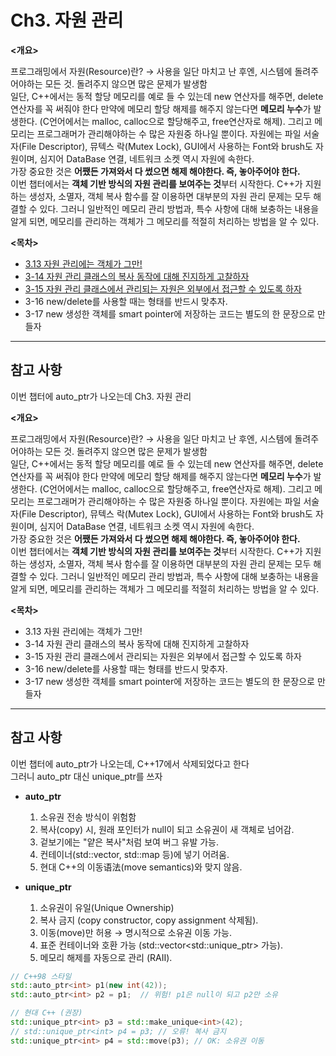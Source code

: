 # Ch3. 자원 관리

**<개요>**

프로그래밍에서 자원(Resource)란? → 사용을 일단 마치고 난 후엔, 시스템에 돌려주어야하는 모든 것. 돌려주지 않으면 많은 문제가 발생함 <br>
일단, C++에서는 동적 할당 메모리를 예로 들 수 있는데 new 연산자를 해주면, delete연산자를 꼭 써줘야 한다 만약에 메모리 할당 해제를 해주지 않는다면 **메모리 누수**가 발생한다. (C언어에서는 malloc, calloc으로 할당해주고, free연산자로 해제). 그리고 메모리는 프로그래머가 관리해야하는 수 많은 자원중 하나일 뿐이다. 자원에는 파일 서술자(File Descriptor), 뮤텍스 락(Mutex Lock), GUI에서 사용하는 Font와 brush도 자원이며, 심지어 DataBase 연결, 네트워크 소켓 역시 자원에 속한다.  <br>
가장 중요한 것은 **어쨌든 가져와서 다 썼으면 해제 해야한다. 즉, 놓아주어야 한다.** <br>
이번 챕터에서는 **객체 기반 방식의 자원 관리를 보여주는 것**부터 시작한다. C++가 지원하는 생성자, 소멸자, 객체 복사 함수를 잘 이용하면 대부분의 자원 관리 문제는 모두 해결할 수 있다. 그러니 일반적인 메모리 관리 방법과, 특수 사항에 대해 보충하는 내용을 알게 되면, 메모리를 관리하는 객체가 그 메모리를 적절히 처리하는 방법을 알 수 있다. 

**<목차>**
  - [3.13 자원 관리에는 객체가 그만!](https://github.com/Jeon-YuSung/Cplusplus-UE/tree/main/CPP/EffectiveCpp/E_Ch3/E_Ch3-13)
  - [3-14 자원 관리 클래스의 복사 동작에 대해 진지하게 고찰하자](https://github.com/Jeon-YuSung/Cplusplus-UE/tree/main/CPP/EffectiveCpp/E_Ch3/E_Ch3-14)
  - [3-15 자원 관리 클래스에서 관리되는 자원은 외부에서 접근할 수 있도록  하자](https://github.com/Jeon-YuSung/Cplusplus-UE/tree/main/CPP/EffectiveCpp/E_Ch3/E_Ch3-15)
  - 3-16 new/delete를 사용할 때는 형태를 반드시 맞추자.
  - 3-17 new 생성한 객체를 smart pointer에 저장하는 코드는 별도의 한 문장으로 만들자

-----------------------------------------------------------------------------------

## 참고 사항
  이번 챕터에 auto_ptr가 나오는데 Ch3. 자원 관리

**<개요>**

프로그래밍에서 자원(Resource)란? → 사용을 일단 마치고 난 후엔, 시스템에 돌려주어야하는 모든 것. 돌려주지 않으면 많은 문제가 발생함 <br>
일단, C++에서는 동적 할당 메모리를 예로 들 수 있는데 new 연산자를 해주면, delete연산자를 꼭 써줘야 한다 만약에 메모리 할당 해제를 해주지 않는다면 **메모리 누수**가 발생한다. (C언어에서는 malloc, calloc으로 할당해주고, free연산자로 해제). 그리고 메모리는 프로그래머가 관리해야하는 수 많은 자원중 하나일 뿐이다. 자원에는 파일 서술자(File Descriptor), 뮤텍스 락(Mutex Lock), GUI에서 사용하는 Font와 brush도 자원이며, 심지어 DataBase 연결, 네트워크 소켓 역시 자원에 속한다.  <br>
가장 중요한 것은 **어쨌든 가져와서 다 썼으면 해제 해야한다. 즉, 놓아주어야 한다.** <br>
이번 챕터에서는 **객체 기반 방식의 자원 관리를 보여주는 것**부터 시작한다. C++가 지원하는 생성자, 소멸자, 객체 복사 함수를 잘 이용하면 대부분의 자원 관리 문제는 모두 해결할 수 있다. 그러니 일반적인 메모리 관리 방법과, 특수 사항에 대해 보충하는 내용을 알게 되면, 메모리를 관리하는 객체가 그 메모리를 적절히 처리하는 방법을 알 수 있다. 

**<목차>**
  - 3.13 자원 관리에는 객체가 그만!
  - 3-14 자원 관리 클래스의 복사 동작에 대해 진지하게 고찰하자
  - 3-15 자원 관리 클래스에서 관리되는 자원은 외부에서 접근할 수 있도록  하자
  - 3-16 new/delete를 사용할 때는 형태를 반드시 맞추자.
  - 3-17 new 생성한 객체를 smart pointer에 저장하는 코드는 별도의 한 문장으로 만들자

-----------------------------------------------------------------------------------

## 참고 사항
  이번 챕터에 auto_ptr가 나오는데, C++17에서 삭제되었다고 한다 <br> 
  그러니 auto_ptr 대신 unique_ptr를 쓰자 

  - **auto_ptr**
    1. 소유권 전송 방식이 위험함
    2. 복사(copy) 시, 원래 포인터가 null이 되고 소유권이 새 객체로 넘어감.
    3. 겉보기에는 "얕은 복사"처럼 보여 버그 유발 가능.
    4. 컨테이너(std::vector, std::map 등)에 넣기 어려움.
    5. 현대 C++의 이동语法(move semantics)와 맞지 않음.

  - **unique_ptr**
    1. 소유권이 유일(Unique Ownership)
    2. 복사 금지 (copy constructor, copy assignment 삭제됨).
    3. 이동(move)만 허용 → 명시적으로 소유권 이동 가능.
    4. 표준 컨테이너와 호환 가능 (std::vector<std::unique_ptr<T>> 가능).
    5. 메모리 해제를 자동으로 관리 (RAII).

```cpp
// C++98 스타일 
std::auto_ptr<int> p1(new int(42));
std::auto_ptr<int> p2 = p1;  // 위험! p1은 null이 되고 p2만 소유

// 현대 C++ (권장)
std::unique_ptr<int> p3 = std::make_unique<int>(42);
// std::unique_ptr<int> p4 = p3; // 오류! 복사 금지
std::unique_ptr<int> p4 = std::move(p3); // OK: 소유권 이동
```
